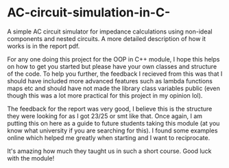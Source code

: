 # AC-circuit-simulation-in-C-
A simple AC circuit simulator for impedance calculations using non-ideal components and  nested circuits. A more detailed description of how it works is in the report pdf. 


For any one doing this project for the OOP in C++ module, I hope this helps on how to get you started but please have your own classes and structure of the code. To help you further, the feedback I recieved from this was that I should have included more advanced features such as lambda functions maps etc and should have not made the library class variables public (even though this was a lot more practical for this project in my opinion lol). 

The feedback for the report was very good, I believe this is the structure they were looking for as I got 23/25 or smt like that. Once again, I am putting this on here as a guide to future students taking this module (at you know what university if you are searching for this). I found some examples online which helped me greatly when starting and I want to reciprocate. 

It's amazing how much they taught us in such a short course. 
Good luck with the module! 
